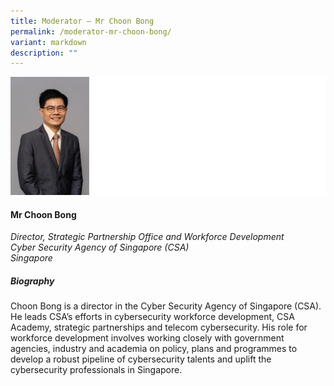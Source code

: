 ```yaml
---
title: Moderator – Mr Choon Bong
permalink: /moderator-mr-choon-bong/
variant: markdown
description: ""
---
```

![](/images/2024%20speakers/Choong_Bong.png)
#### **Mr Choon Bong**

*Director, Strategic Partnership Office and Workforce Development <br>
Cyber Security Agency of Singapore (CSA)<br>Singapore*

##### **Biography**
Choon Bong is a director in the Cyber Security Agency of Singapore (CSA).  He leads CSA’s efforts in cybersecurity workforce development, CSA Academy, strategic partnerships and telecom cybersecurity.  His role for workforce development involves working closely with government agencies, industry and academia on policy, plans and programmes to develop a robust pipeline of cybersecurity talents and uplift the cybersecurity professionals in Singapore. 